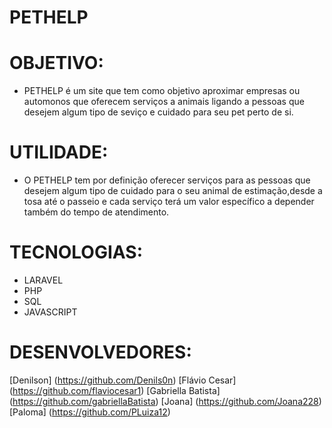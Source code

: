 # PETHELP

# OBJETIVO:
  
  * PETHELP é um site que tem como objetivo aproximar empresas ou automonos que oferecem serviços a animais ligando a pessoas que desejem algum tipo de seviço e cuidado para seu pet perto de si.
  
 # UTILIDADE:
  
 * O PETHELP tem por definição oferecer serviços para as pessoas que desejem algum tipo de cuidado para o seu animal de estimação,desde a tosa até o passeio e cada serviço terá um valor específico a depender também do tempo de atendimento.

# TECNOLOGIAS:

* LARAVEL
* PHP
* SQL
* JAVASCRIPT

# DESENVOLVEDORES:

[Denilson] (https://github.com/Denils0n)
[Flávio Cesar] (https://github.com/flaviocesar1)
[Gabriella Batista] (https://github.com/gabriellaBatista)
[Joana] (https://github.com/Joana228)
[Paloma] (https://github.com/PLuiza12)
